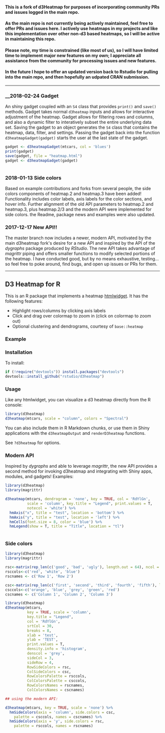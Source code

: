 #### This is a fork of d3Heatmap for purposes of incorporating community PRs and issues logged in the main repo. 

#### As the main repo is not currently being actively maintained, feel free to offer PRs and issues here. I actively use heatmaps in my projects and like this implementation over other non-d3 based heatmaps, so I will be active in maintaining this repo.

#### Please note, my time is constrained (like most of us), so I will have limited time to implement major new features on my own; I appreciate all assistance from the community for processing issues and new features.

#### In the future I hope to offer an updated version back to Rstudio for pulling into the main repo, and then hopefully an udpated CRAN submission.
___

### __2018-02-24 Gadget


An shiny gadget coupled with an `S4` class that provides `print()` and 
`save()` methods. Gadget takes normal `d3heatmap` inputs and allows for 
interactive adjustment of the heatmap. Gadget allows for filtering rows 
and columns, and also a dynamic filter to interatively subset the entire 
underlying data set. Saving the gadget to an object generates the `S4` class 
that contains the heatmap, data, filter, and settings.  Passing the gadget 
back into the function `d3heatmapGadget(gadget)` starts the user at the last 
state of the gadget.

```r
gadget <- d3heatmapGadget(mtcars, col = 'blues')
print(gadget)
save(gadget, file = "heatmap.html")
gadget <- d3heatmapGadget(gadget)
    
```


### __2018-01-13__ Side colors

Based on example contributions and forks from several people, the side colors components of heatmap.2 and heatmap.3 have been added! Functionality includes color labels, axis labels for the color sections, and hover info. Further alignment of the old API parameters to heatmap.2 and heatmap.3, plus heatmap.2/3 and the modern API were implemented for side colors. the Readme, package news and examples were also updated.

### __2017-12-17__ New API!!  

The master branch now includes a newer, modern API, motivated by the main d3heatmap fork's desire for a new API and inspired by the API of the _dygraphs_ package produced by _RStudio_.  The new API takes advantage of _magrittr_ piping and offers smaller functions to modify selected portions of the heatmap. I have conducted good, but by no means exhaustive, testing... so feel free to poke around, find bugs, and open up issues or PRs for them.

___
## D3 Heatmap for R

This is an R package that implements a heatmap [htmlwidget](http://htmlwidgets.org). It has the following features:

* Highlight rows/columns by clicking axis labels
* Click and drag over colormap to zoom in (click on colormap to zoom out)
* Optional clustering and dendrograms, courtesy of `base::heatmap`

### Example

### Installation

To install:

```r
if (!require("devtools")) install.packages("devtools")
devtools::install_github("rstudio/d3heatmap")
```

### Usage

Like any htmlwidget, you can visualize a d3 heatmap directly from the R console:

```r
library(d3heatmap)
d3heatmap(mtcars, scale = "column", colors = "Spectral")
```
You can also include them in R Markdown chunks, or use them in Shiny applications with the `d3heatmapOutput` and `renderD3heatmap` functions.

See `?d3heatmap` for options.

### Modern API

Inspired by _dygraphs_ and able to leverage _magrittr_, the new API provides a second method for invoking d3heatmap and integrating with Shiny apps, modules, and gadgets! Examples:

```r
library(d3heatmap)
library(magrittr)

d3heatmap(mtcars, dendrogram = 'none', key = TRUE, col = 'RdYlGn',
          scale = 'column', key.title = "Legend", print.values = T,
          notecol = 'white') %>% 
  hmAxis("x", title = "test", location = 'bottom') %>% 
  hmAxis("y", title = "test", location = 'left') %>% 
  hmCells(font.size = 8, color = 'blue') %>% 
  hmLegend(show = T, title = "Title", location = "tl")
  
```
### Side colors

```r
library(d3heatmap)
library(magrittr)

rsc<-matrix(rep_len(c('good', 'bad', 'ugly'), length.out = 64), ncol = 2)
rsccols<-c('red', 'white', 'blue')
rscnames <- c('Row 1', 'Row 2')

csc<-matrix(rep_len(c('first', 'second', 'third', 'fourth', 'fifth'), length.out = 33), nrow = 3)
csccols<-c('orange', 'blue', 'grey', 'green', 'red')
cscnames <- c('Column 1', 'Column 2', 'Column 3')

library(d3heatmap)
d3heatmap(mtcars,
          key = TRUE, scale = 'column', 
          key.title = "Legend", 
          col = 'RdYlGn',
          srtCol = 30, 
          breaks = 8,
          xlab = 'test',
          ylab = 'TEST',
          print.values = T,
          density.info = 'histogram',
          denscol = 'grey',
          sideCol = 3,
          sideRow = 4,
          RowSideColors = rsc,
          ColSideColors = csc,
          RowColorsPalette = rsccols,
          ColColorsPalette = csccols,
          RowColorsNames = rscnames,
          ColColorsNames = cscnames)

## using the modern API:

d3heatmap(mtcars, key = TRUE, scale = 'none') %>% 
  hmSideColors(axis = 'column', side.colors = csc,
    palette = csccols, names = cscnames) %>% 
  hmSideColors(axis = 'y', side.colors = rsc,
    palette = rsccols, names = rscnames)
    
```
